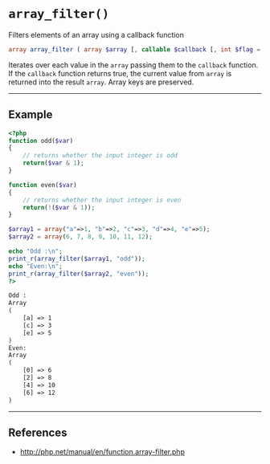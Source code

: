 # `array_filter()`

Filters elements of an array using a callback function

```php
array array_filter ( array $array [, callable $callback [, int $flag = 0 ]] )
```

Iterates over each value in the `array` passing them to the `callback` function. If the `callback` function returns true, the current value from `array` is returned into the result `array`. Array keys are preserved.

---

## Example

```php
<?php
function odd($var)
{
    // returns whether the input integer is odd
    return($var & 1);
}

function even($var)
{
    // returns whether the input integer is even
    return(!($var & 1));
}

$array1 = array("a"=>1, "b"=>2, "c"=>3, "d"=>4, "e"=>5);
$array2 = array(6, 7, 8, 9, 10, 11, 12);

echo "Odd :\n";
print_r(array_filter($array1, "odd"));
echo "Even:\n";
print_r(array_filter($array2, "even"));
?>
```

```txt
Odd :
Array
(
    [a] => 1
    [c] => 3
    [e] => 5
)
Even:
Array
(
    [0] => 6
    [2] => 8
    [4] => 10
    [6] => 12
)
```

---

## References

-   <http://php.net/manual/en/function.array-filter.php>
